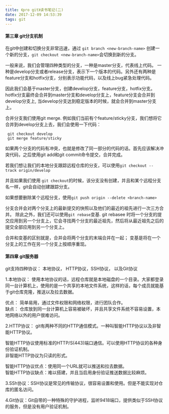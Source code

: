 ```yaml
---
title: 《pro git》读书笔记(二)
date: 2017-12-09 14:53:39
tags: git
---
```

#### 第三章 git分支机制
在git中创建和切换分支非常迅速，通过
   `git branch <new-branch-name>` 创建一个新的分支，`git checkout <new-branch-name>`会切换到新的分支。
   
一般来说，我们会管理四种类型的分支，一种是master分支，代表线上代码。 一种是develop分支或者release分支，表示下一个版本的代码。另外还有两种是feature分支和hotfix分支，分别表示功能代码，以及线上bug紧急处理代码。

因此我们会基于master分支，创建develop分支，feature分支，hotfix分支。hotfix分支最终会合并到master分支和develop分支上，feature分支会合并到develop分支上, 当develop分支达到稳定版本的时候，就会合并到master分支上。

合并分支我们使用git merge. 例如我们当前有个feature/sticky分支，我们想将它合并到develop分支上去，我们会使用一下代码：

	 git checkout develop
	 git merge feature/sticky
	 
如果两个分支的代码有冲突，也就是修改了同一部分的代码的话。首先应该解决冲突代码，之后使用git add和git commit命令提交，合并完成。

若我们想让我们的本地分支跟踪远程仓库的分支，可以使用`git checkout --track origin/develop`

并且如果我们使用 `git checkout`的时候，该分支没有创建，并且和某个远程分支名一样，git会自动创建跟踪分支。

如果想要删除某个远程分支，使用`git push origin --delete <branch-name>`

分支合并会对两个分支上的最新提交的快照以及他们的最近的祖先进行一次三方合并。
除此之外，我们还可以使用`git rebase`变基. git rebasee 时将一个分支的提交应用到另一个分支上，它会寻找两个分支的最近祖先，然后将从最近祖先之后的提交全部应用到另一个分支上。

合并和变基的区别就是，合并会将两个分支的末端合并在一起； 变基是将在一个分支上的工作在另一个分支上按顺序重现。

#### 第四章 git服务器
git支持四种协议： 本地协议， HTTP协议，SSH协议， 以及Git协议

1.本地协议： 使用本地协议的话，远程仓库就是本地磁盘的一个目录。大家都登录同一台计算机上，使用的是一个共享的本地文件系统，这样的话，每个成员就能基于git仓库克隆，推送以及拉去数据。

优点： 简单易用，通过文件权限和网络权限，进行团队合作。<br />
缺点： 仓库放到同一台计算机上容易被破坏，并且共享文件系统不容易设置，本地网络以外的用户很难访问。

2.HTTP协议： git有两种不同的HTTP通信模式。一种叫智能HTTP协议以及非智能HTTP协议。

智能HTTP协议使用标准的HTTP/S(443)端口通信。可以使用HTTP协议的各种身份验证机制。<br />
非智能HTTP协议为只读的形式。

智能HTTP协议优点：使用同一个URL就可以推送和拉去数据。<br />
智能HTTP协议缺点：难以搭建，并且当启用身份验证推送数据比较麻烦。

3.SSh协议：SSH协议是常见的传输协议，很容易设置和使用。但是不能实现对仓库的匿名访问。

4.Git协议：Git自带的一种特殊的守护进程，监听9418端口，提供类似于SSH协议的服务，但是没有用户验证机制。 

